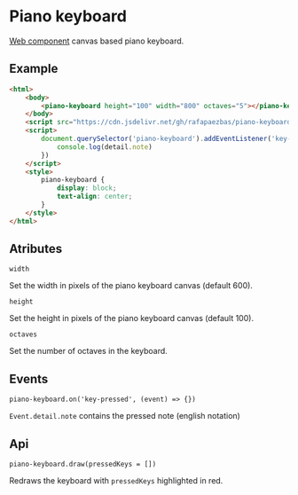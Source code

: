 # Piano keyboard

[Web component](https://developer.mozilla.org/es/docs/Web/Web_Components) canvas based piano keyboard.

## Example

``` html
<html>
	<body>
		<piano-keyboard height="100" width="800" octaves="5"></piano-keyboard>
	</body>
	<script src="https://cdn.jsdelivr.net/gh/rafapaezbas/piano-keyboard/piano-keyboard.js"></script>
	<script>
		document.querySelector('piano-keyboard').addEventListener('key-pressed', ({ detail }) => {
			console.log(detail.note)
		})
	</script>
	<style>
		piano-keyboard {
		    display: block;
		    text-align: center;
		}
	</style>
</html>
```

## Atributes

`width` 

Set the width in pixels of the piano keyboard canvas (default 600).

`height` 

Set the height in pixels of the piano keyboard canvas (default 100).

`octaves` 

Set the number of octaves in the keyboard.

## Events

`piano-keyboard.on('key-pressed', (event) => {})` 

`Event.detail.note` contains the pressed note (english notation)

## Api

`piano-keyboard.draw(pressedKeys = [])` 

Redraws the keyboard with `pressedKeys` highlighted in red.
